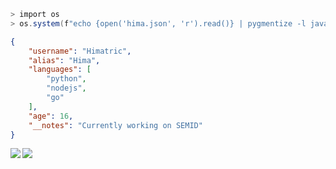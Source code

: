

```ps1
> import os
> os.system(f"echo {open('hima.json', 'r').read()} | pygmentize -l javascript --json")
```

```json
{
    "username": "Himatric",
    "alias": "Hima",
    "languages": [
        "python",
        "nodejs",
        "go"
    ],
    "age": 16,
    "__notes": "Currently working on SEMID"
}
```
<img align="left" src="https://github-readme-stats.vercel.app/api?username=Himatric&theme=synthwave&show_icons=true&a=balls">
<img align="center" src="https://github-readme-stats.vercel.app/api/top-langs/?username=Himatric&langs_count=5">
